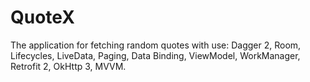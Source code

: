 # QuoteX
The application for fetching random quotes with use: Dagger 2, Room, Lifecycles, LiveData, Paging, Data Binding, ViewModel, WorkManager, Retrofit 2, OkHttp 3, MVVM.
